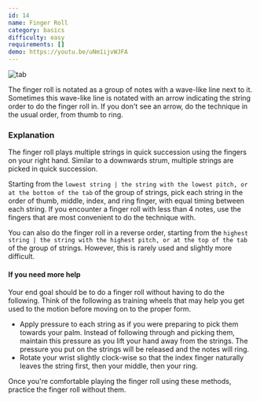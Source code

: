```yaml
---
id: 14
name: Finger Roll
category: basics
difficulty: easy
requirements: []
demo: https://youtu.be/uNm1ijvWJFA
---
```


![tab](/img/t/finger-roll.jpg)

The finger roll is notated as a group of notes with a wave-like line next to it. Sometimes this wave-like line is notated with an arrow indicating the string order to do the finger roll in. If you don't see an arrow, do the technique in the usual order, from thumb to ring.

### Explanation

The finger roll plays multiple strings in quick succession using the fingers on your right hand. Similar to a downwards strum, multiple strings are picked in quick succession.

Starting from the `lowest string | the string with the lowest pitch, or at the bottom of the tab` of the group of strings, pick each string in the order of thumb, middle, index, and ring finger, with equal timing between each string. If you encounter a finger roll with less than 4 notes, use the fingers that are most convenient to do the technique with.

You can also do the finger roll in a reverse order, starting from the `highest string | the string with the highest pitch, or at the top of the tab` of the group of strings. However, this is rarely used and slightly more difficult.

#### If you need more help

Your end goal should be to do a finger roll without having to do the following. Think of the following as training wheels that may help you get used to the motion before moving on to the proper form.

- Apply pressure to each string as if you were preparing to pick them towards your palm. Instead of following through and picking them, maintain this pressure as you lift your hand away from the strings. The pressure you put on the strings will be released and the notes will ring.
- Rotate your wrist slightly clock-wise so that the index finger naturally leaves the string first, then your middle, then your ring.

Once you're comfortable playing the finger roll using these methods, practice the finger roll without them.
